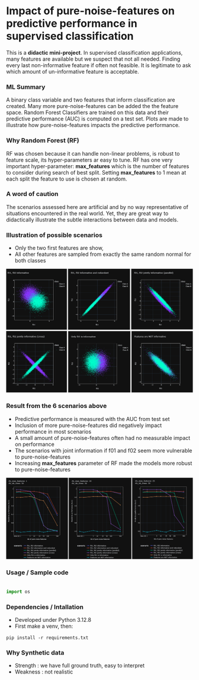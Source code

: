 # Impact of pure-noise-features on predictive performance in supervised classification
This is a **didactic mini-project**.
In supervised classification applications, many features are available but we suspect that not all needed.
Finding every last non-informative feature if often not feasible.
It is legitimate to ask which amount of un-informative feature is acceptable.

### ML Summary
A binary class variable and two features that inform classification are created.
Many more pure-noise-features can be added the the feature space.
Random Forest Classifiers are trained on this data and their predictive performance (AUC) is computed on a test set.
Plots are made to illustrate how pure-noise-features impacts the predictive performance.

### Why Random Forest (RF)
RF was chosen because it can handle non-linear problems, is robust to feature scale, its hyper-parameters ar easy to tune.
RF has one very important hyper-parameter: **max_features** which is the number of features to consider during search of best split.
Setting **max_features** to 1 mean at each split the feature to use is chosen at random.

### A word of caution
The scenarios assessed here are artificial and by no way representative of  situations encountered in the real world.
Yet, they are great way to didactically illustrate the subtle interactions between data and models.

### Illustration of possible scenarios
*  Only the two first features are show, 
*  All other features are sampled from exactly the same random normal for both classes

![](./pics/sce_all6.png)


### Result from the 6 scenarios above
*  Predictive performance is measured with the AUC from test set
*  Inclusion of more pure-noise-features did negatively impact performance in most scenarios
*  A small amount of pure-noise-features often had no measurable impact on performance
*  The scenarios with joint information if f01 and f02 seem more vulnerable to pure-noise-features
*  Increasing **max_features** parameter of RF made the models more robust to pure-noise-features

![](./pics/resu_010203.png)


### Usage / Sample code
```python 

import os


```


### Dependencies / Intallation
* Developed under Python 3.12.8
* First make a venv, then:
```
pip install -r requirements.txt
```



### Why Synthetic data 
*  Strength : we have full ground truth, easy to interpret
*  Weakness : not realistic
